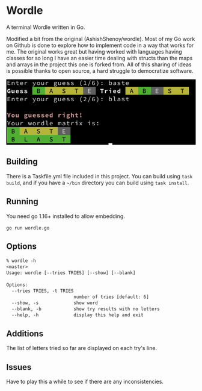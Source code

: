 # Wordle

A terminal Wordle written in Go.

Modified a bit from the original (AshishShenoy/wordle). Most of my Go work on
Github is done to explore how to implement code in a way that works for me. The
original works great but having worked with languages having classes for so long
I have an easier time dealing with structs than the maps and arrays in the
project this one is forked from. All of this sharing of ideas is possible thanks
to open source, a hard struggle to democratize software.

![Example](assets/sample.png)

## Building

There is a Taskfile.yml file included in this project. You can build using `task
build`, and if you have a `~/bin` directory you can build using `task install`.

## Running

You need go 1.16+ installed to allow embedding.

```
go run wordle.go
```

## Options

```
% wordle -h                                                                                                     <master>
Usage: wordle [--tries TRIES] [--show] [--blank]

Options:
  --tries TRIES, -t TRIES
                         number of tries [default: 6]
  --show, -s             show word
  --blank, -b            show try results with no letters
  --help, -h             display this help and exit
```

## Additions

The list of letters tried so far are displayed on each try's line.

## Issues

Have to play this a while to see if there are any inconsistencies.